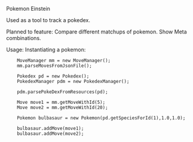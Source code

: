 Pokemon Einstein

Used as a tool to track a pokedex. 

Planned to feature:
Compare different matchups of pokemon.
Show Meta combinations.

Usage:
Instantiating a pokemon:
        
        MoveManager mm = new MoveManager();
        mm.parseMovesFromJsonFile();

        Pokedex pd = new Pokedex();
        PokedexManager pdm = new PokedexManager();

        pdm.parsePokeDexFromResources(pd);

        Move move1 = mm.getMoveWithId(5);
        Move move2 = mm.getMoveWithId(20);

        Pokemon bulbasaur = new Pokemon(pd.getSpeciesForId(1),1.0,1.0);
 
        bulbasaur.addMove(move1);
        bulbasaur.addMove(move2);
